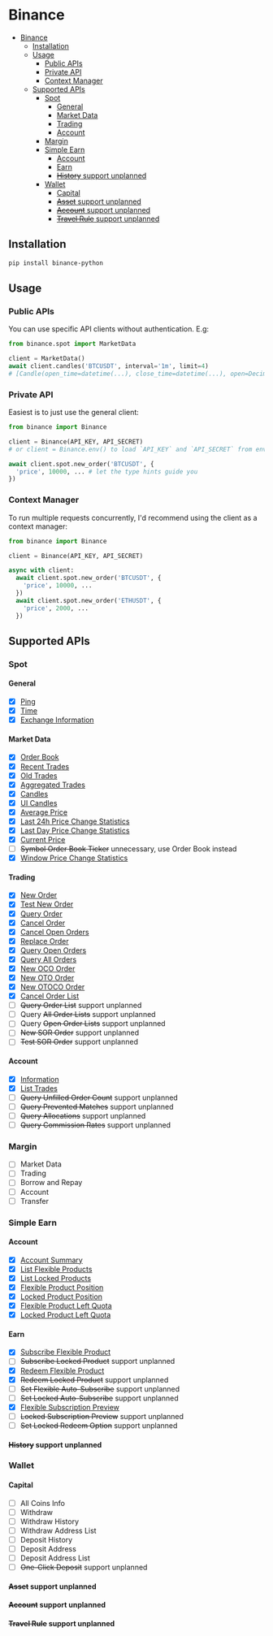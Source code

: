 # Binance

- [Binance](#binance)
  - [Installation](#installation)
  - [Usage](#usage)
    - [Public APIs](#public-apis)
    - [Private API](#private-api)
    - [Context Manager](#context-manager)
  - [Supported APIs](#supported-apis)
    - [Spot](#spot)
      - [General](#general)
      - [Market Data](#market-data)
      - [Trading](#trading)
      - [Account](#account)
    - [Margin](#margin)
    - [Simple Earn](#simple-earn)
      - [Account](#account-1)
      - [Earn](#earn)
      - [~~History~~ support unplanned](#history-support-unplanned)
    - [Wallet](#wallet)
      - [Capital](#capital)
      - [~~Asset~~ support unplanned](#asset-support-unplanned)
      - [~~Account~~ support unplanned](#account-support-unplanned)
      - [~~Travel Rule~~ support unplanned](#travel-rule-support-unplanned)


## Installation

```bash
pip install binance-python
```

## Usage

### Public APIs

You can use specific API clients without authentication. E.g:

```python
from binance.spot import MarketData

client = MarketData()
await client.candles('BTCUSDT', interval='1m', limit=4)
# [Candle(open_time=datetime(...), close_time=datetime(...), open=Decimal('93970.04000000'), ...), ...]
```

### Private API

Easiest is to just use the general client:

```python
from binance import Binance

client = Binance(API_KEY, API_SECRET)
# or client = Binance.env() to load `API_KEY` and `API_SECRET` from environment variables or a .env file

await client.spot.new_order('BTCUSDT', {
  'price', 10000, ... # let the type hints guide you
})
```

### Context Manager

To run multiple requests concurrently, I'd recommend using the client as a context manager:

```python
from binance import Binance

client = Binance(API_KEY, API_SECRET)

async with client:
  await client.spot.new_order('BTCUSDT', {
    'price', 10000, ...
  })
  await client.spot.new_order('ETHUSDT', {
    'price', 2000, ...
  })
```


## Supported APIs

### Spot

#### General
- [x] [Ping](binance/src/binance/spot/general/_ping.py)
- [x] [Time](binance/src/binance/spot/general/_time.py)
- [x] [Exchange Information](binance/src/binance/spot/general/_info.py)

#### Market Data
- [x] [Order Book](binance/src/binance/spot/data/_order_book.py)
- [x] [Recent Trades](binance/src/binance/spot/data/_trades_recent.py)
- [x] [Old Trades](binance/src/binance/spot/data/_trades_old.py)
- [x] [Aggregated Trades](binance/src/binance/spot/data/_trades_agg.py)
- [x] [Candles](binance/src/binance/spot/data/_candles.py)
- [x] [UI Candles](binance/src/binance/spot/data/_candles_ui.py)
- [x] [Average Price](binance/src/binance/spot/data/_avg_price.py)
- [x] [Last 24h Price Change Statistics](binance/src/binance/spot/data/_stats_24h.py)
- [x] [Last Day Price Change Statistics](binance/src/binance/spot/data/_stats_day.py)
- [x] [Current Price](binance/src/binance/spot/data/_price.py)
- [ ] ~~Symbol Order Book Ticker~~ unnecessary, use Order Book instead
- [x] [Window Price Change Statistics](binance/src/binance/spot/data/_stats.py)

#### Trading
- [x] [New Order](binance/src/binance/spot/trading/_new_order.py)
- [x] [Test New Order](binance/src/binance/spot/trading/_test_order.py)
- [x] [Query Order](binance/src/binance/spot/trading/_query_order.py)
- [x] [Cancel Order](binance/src/binance/spot/trading/_cancel_order.py)
- [x] [Cancel Open Orders](binance/src/binance/spot/trading/_cancel_open_orders.py)
- [x] [Replace Order](binance/src/binance/spot/trading/_replace_order.py)
- [x] [Query Open Orders](binance/src/binance/spot/trading/_query_open_orders.py)
- [x] [Query All Orders](binance/src/binance/spot/trading/_query_all_orders.py.py)
- [x] [New OCO Order](binance/src/binance/spot/trading/_oco_order.py)
- [x] [New OTO Order](binance/src/binance/spot/trading/_oto_order.py)
- [x] [New OTOCO Order](binance/src/binance/spot/trading/_otoco_order.py)
- [x] [Cancel Order List](binance/src/binance/spot/trading/_cancel_order_list.py)
- [ ] ~~Query Order List~~ support unplanned
- [ ] Query ~~All Order Lists~~ support unplanned
- [ ] Query ~~Open Order Lists~~ support unplanned
- [ ] ~~New SOR Order~~ support unplanned
- [ ] ~~Test SOR Order~~ support unplanned

#### Account
- [x] [Information](binance/src/binance/spot/account/_info.py)
- [x] [List Trades](binance/src/binance/spot/account/_trades.py)
- [ ] ~~Query Unfilled Order Count~~ support unplanned
- [ ] ~~Query Prevented Matches~~ support unplanned
- [ ] ~~Query Allocations~~ support unplanned
- [ ] ~~Query Commission Rates~~ support unplanned

### Margin
- [ ] Market Data
- [ ] Trading
- [ ] Borrow and Repay
- [ ] Account
- [ ] Transfer

### Simple Earn

#### Account
- [x] [Account Summary](binance/src/binance/simple_earn/account/_account.py)
- [x] [List Flexible Products](binance/src/binance/simple_earn/account/_flexible_products.py)
- [x] [List Locked Products](binance/src/binance/simple_earn/account/_locked_products.py)
- [x] [Flexible Product Position](binance/src/binance/simple_earn/account/_flexible_position.py)
- [x] [Locked Product Position](binance/src/binance/simple_earn/account/_locked_position.py)
- [x] [Flexible Product Left Quota](binance/src/binance/simple_earn/account/_flexible_quota.py)
- [x] [Locked Product Left Quota](binance/src/binance/simple_earn/account/_locked_quota.py)

#### Earn
- [x] [Subscribe Flexible Product](binance/src/binance/simple_earn/earn/_flexible_subscribe.py)
- [ ] ~~Subscribe Locked Product~~ support unplanned
- [x] [Redeem Flexible Product](binance/src/binance/simple_earn/earn/_flexible_redeem.py)
- [x] ~~Redeem Locked Product~~ support unplanned
- [ ] ~~Set Flexible Auto-Subscribe~~ support unplanned
- [ ] ~~Set Locked Auto-Subscribe~~ support unplanned
- [x] [Flexible Subscription Preview](binance/src/binance/simple_earn/earn/_flexible_preview.py)
- [ ] ~~Locked Subscription Preview~~ support unplanned
- [ ] ~~Set Locked Redeem Option~~ support unplanned

#### ~~History~~ support unplanned

### Wallet

#### Capital
- [ ] All Coins Info
- [ ] Withdraw
- [ ] Withdraw History
- [ ] Withdraw Address List
- [ ] Deposit History
- [ ] Deposit Address
- [ ] Deposit Address List
- [ ] ~~One-Click Deposit~~ support unplanned

#### ~~Asset~~ support unplanned
#### ~~Account~~ support unplanned
#### ~~Travel Rule~~ support unplanned